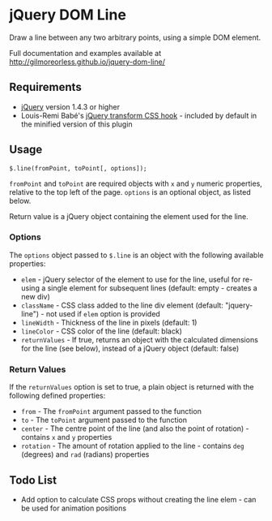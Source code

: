 # jQuery DOM Line

Draw a line between any two arbitrary points, using a simple DOM element.

Full documentation and examples available at <http://gilmoreorless.github.io/jquery-dom-line/>

## Requirements

* [jQuery](http://jquery.com) version 1.4.3 or higher
* Louis-Remi Babé's [jQuery transform CSS hook](http://louisremi.github.com/jquery.transform.js) - included by default in the minified version of this plugin

## Usage

    $.line(fromPoint, toPoint[, options]);

`fromPoint` and `toPoint` are required objects with `x` and `y` numeric properties, relative to the top left of the page.
`options` is an optional object, as listed below.

Return value is a jQuery object containing the element used for the line.

### Options

The `options` object passed to `$.line` is an object with the following available properties:

* `elem` - jQuery selector of the element to use for the line, useful for re-using a single element for subsequent lines (default: empty - creates a new div)
* `className` - CSS class added to the line div element (default: "jquery-line") - not used if `elem` option is provided
* `lineWidth` - Thickness of the line in pixels (default: 1)
* `lineColor` - CSS color of the line (default: black)
* `returnValues` - If true, returns an object with the calculated dimensions for the line (see below), instead of a jQuery object (default: false)

### Return Values

If the `returnValues` option is set to true, a plain object is returned with the following defined properties:

* `from` - The `fromPoint` argument passed to the function
* `to` - The `toPoint` argument passed to the function
* `center` - The centre point of the line (and also the point of rotation) - contains `x` and `y` properties
* `rotation` - The amount of rotation applied to the line - contains `deg` (degrees) and `rad` (radians) properties

## Todo List

* Add option to calculate CSS props without creating the line elem - can be used for animation positions

